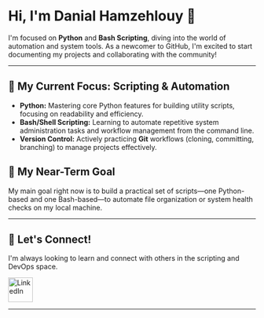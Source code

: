 # Hi, I'm Danial Hamzehlouy 👋

I'm focused on **Python** and **Bash Scripting**, diving into the world of automation and system tools. As a newcomer to GitHub, I'm excited to start documenting my projects and collaborating with the community!

---

## 🐍 My Current Focus: Scripting & Automation

* **Python:** Mastering core Python features for building utility scripts, focusing on readability and efficiency.
* **Bash/Shell Scripting:** Learning to automate repetitive system administration tasks and workflow management from the command line.
* **Version Control:** Actively practicing **Git** workflows (cloning, committing, branching) to manage projects effectively.

## 🎯 My Near-Term Goal

My main goal right now is to build a practical set of scripts—one Python-based and one Bash-based—to automate file organization or system health checks on my local machine.

---

## 🤝 Let's Connect!

I'm always looking to learn and connect with others in the scripting and DevOps space.

<p align="left">
  <a href="https://www.linkedin.com/in/danial-hamzehlouy-525799248" target="_blank">
    <img src="https://img.icons8.com/color/48/000000/linkedin.png" alt="LinkedIn" width="50" height="50"/>
  </a>
</p>

---

